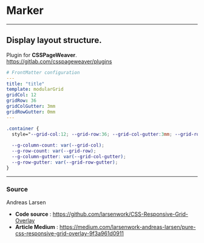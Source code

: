 # Marker

---
## Display layout structure.

Plugin for **CSSPageWeaver**.  
https://gitlab.com/csspageweaver/plugins


```yaml
# FrontMatter configuration
---
title: "title"
template: modularGrid
gridCol: 12
gridRow: 36
gridColGutter: 3mm
gridRowGutter: 0mm
---
```

```css
.container {
  style="--grid-col:12; --grid-row:36; --grid-col-gutter:3mm; --grid-row-gutter:0mm;"
  
  --g-column-count: var(--grid-col);
  --g-row-count: var(--grid-row);
  --g-column-gutter: var(--grid-col-gutter);
  --g-row-gutter: var(--grid-row-gutter);
}
```


---
### Source
Andreas Larsen
- **Code source** : https://github.com/larsenwork/CSS-Responsive-Grid-Overlay
- **Article Medium** : https://medium.com/larsenwork-andreas-larsen/pure-css-responsive-grid-overlay-9f3a961d0911
